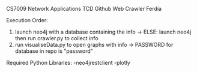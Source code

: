 CS7009 Network Applications TCD
Github Web Crawler
Ferdia

Execution Order:
1) launch neo4j with a database containing the info
    -> ELSE: launch neo4j then run crawler.py to collect info
2) run visualiseData.py to open graphs with info
    -> PASSWORD for database in repo is "password"

Required Python Libraries:
-neo4jrestclient
-plotly